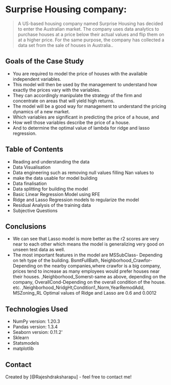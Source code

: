 # Surprise Housing company:
> A US-based housing company named Surprise Housing has decided to enter the Australian market. The company uses data analytics to purchase houses at a price below their actual values and flip them on at a higher price. For the same purpose, the company has collected a data set from the sale of houses in Australia..

## Goals of the Case Study
- You are required to model the price of houses with the available independent variables. 
- This model will then be used by the management to understand how exactly the prices vary with the variables.
- They can accordingly manipulate the strategy of the firm and concentrate on areas that will yield high returns. 
- The model will be a good way for management to understand the pricing dynamics of a new market.
- Which variables are significant in predicting the price of a house, and
- How well those variables describe the price of a house.
- And to determine the optimal value of lambda for ridge and lasso regression.


## Table of Contents
 - Reading and understanding the data
- Data Visualisation
- Data engineering such as removing null values filling Nan values to                      
- make the data usable for model building
- Data finalisation 
- Data splitting for building the model
- Basic Linear Regression Model using RFE 
- Ridge and Lasso Regression models to regularize the model 
- Residual Analysis of the training data
- Subjective Questions

## Conclusions

- We can see that Lasso model is more better as the r2 scores are very near to each other which means the model is generalizing very good on unseen test data as well.
- The most important features in the model are MSSubClass- Depending on teh type of the building.
BsmtFullBath,
Neighborhood_Crawfor- Depending on the nearby companies,where crawfor is a big company, prices tend to increase as many employees would prefer houses near their houses.
,Neighborhood_Somerst-same as above, depending on the company,
OverallCond-Depending on the overall condition of the house. etc.
,Neighborhood_NridgHt,Condition1_Norm,YearRemodAdd,
MSZoning_RL
Optimal values of Ridge and Lasso are 0.6 and 0.0012

## Technologies Used
- NumPy version: 1.20.3 
- Pandas version: 1.3.4 
- Seaborn version: 0.11.2'
- Sklearn
- Statsmodels
- matplotlib



## Contact
Created by [@Rajeshdraksharapu] - feel free to contact me!



